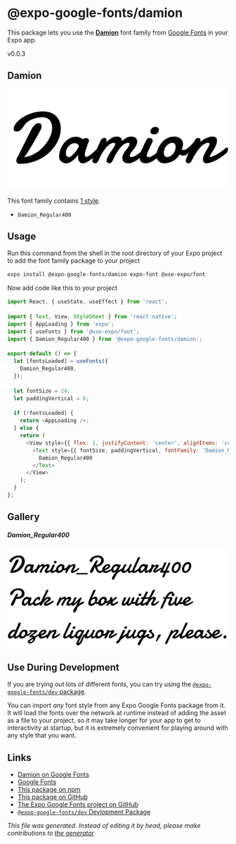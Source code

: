 # @expo-google-fonts/damion

This package lets you use the [**Damion**](https://fonts.google.com/specimen/Damion) font family from [Google Fonts](https://fonts.google.com/) in your Expo app.

v0.0.3

## Damion

![Damion](./font-family.png)

This font family contains [1 style](#gallery).

- `Damion_Regular400`

## Usage

Run this command from the shell in the root directory of your Expo project to add the font family package to your project
```sh
expo install @expo-google-fonts/damion expo-font @use-expo/font
```

Now add code like this to your project
```js
import React, { useState, useEffect } from 'react';

import { Text, View, StyleSheet } from 'react-native';
import { AppLoading } from 'expo';
import { useFonts } from '@use-expo/font';
import { Damion_Regular400 } from '@expo-google-fonts/damion';

export default () => {
  let [fontsLoaded] = useFonts({
    Damion_Regular400,
  });

  let fontSize = 24;
  let paddingVertical = 6;

  if (!fontsLoaded) {
    return <AppLoading />;
  } else {
    return (
      <View style={{ flex: 1, justifyContent: 'center', alignItems: 'center' }}>
        <Text style={{ fontSize, paddingVertical, fontFamily: 'Damion_Regular400' }}>
          Damion_Regular400
        </Text>
      </View>
    );
  }
};

```

## Gallery

##### Damion_Regular400
![Damion_Regular400](./2b178966c9329bdd54a10c83e076dc1647443dddd2471c9aa477780c6852294c.ttf.png)


## Use During Development

If you are trying out lots of different fonts, you can try using the [`@expo-google-fonts/dev` package](https://github.com/expo/google-fonts/tree/master/font-packages/dev#readme).

You can import *any* font style from any Expo Google Fonts package from it. It will load the fonts
over the network at runtime instead of adding the asset as a file to your project, so it may take longer
for your app to get to interactivity at startup, but it is extremely convenient
for playing around with any style that you want.

## Links

- [Damion on Google Fonts](https://fonts.google.com/specimen/Damion)
- [Google Fonts](https://fonts.google.com/)
- [This package on npm](https://www.npmjs.com/package/@expo-google-fonts/damion)
- [This package on GitHub](https://github.com/expo/google-fonts/tree/master/font-packages/damion)
- [The Expo Google Fonts project on GitHub](https://github.com/expo/google-fonts)
- [`@expo-google-fonts/dev` Devlopment Package](https://github.com/expo/google-fonts/tree/master/font-packages/dev)


*This file was generated. Instead of editing it by head, please make contributions to [the generator](https://github.com/expo/google-fonts/tree/master/packages/generator)*
